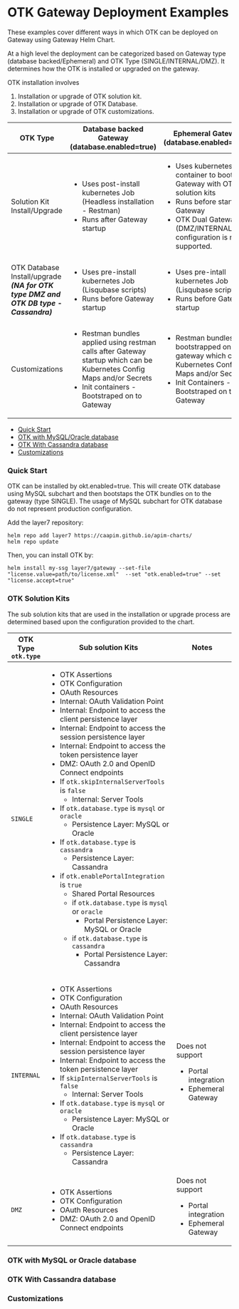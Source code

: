 # OTK Gateway Deployment Examples
These examples cover different ways in which OTK can be deployed on Gateway using Gateway Helm Chart.

At a high level the deployment can be categorized based on Gateway type (database backed/Ephemeral) and OTK Type (SINGLE/INTERNAL/DMZ). It determines how the OTK is installed or upgraded on the gateway.

OTK installation involves
1. Installation or upgrade of OTK solution kit.
2. Installation or upgrade of OTK Database.
3. Installation or upgrade of OTK customizations.

| OTK Type | Database backed Gateway </br> (database.enabled=true) | Ephemeral Gateway </br> (database.enabled=false) |
| ------------------------   | ---------------------- | ---------------------  |
| Solution Kit Install/Upgrade | <ul><li>Uses post-install kubernetes Job (Headless installation - Restman)</li><li>Runs after Gateway startup</li></ul> |  <ul><li>Uses kubernetes init-container to bootstrap Gateway with OTK solution kits </li><li> Runs before start of Gateway</li><li> OTK Dual Gateway (DMZ/INTERNAL) configuration is not supported. </li></ul> |
| OTK Database Install/upgrade </br> ***(NA for OTK type DMZ and OTK DB type - Cassandra)*** | <ul><li>Uses pre-install kubernetes Job (Lisqubase scripts)</li><li>Runs before Gateway startup</li></ul> | <ul><li>Uses pre-intall kubernetes Job (Lisqubase scripts)</li><li>Runs before Gateway startup</li></ul> |
| Customizations | <ul><li> Restman bundles applied using restman calls after Gateway startup which can be Kubernetes Config Maps and/or Secrets </li><li>Init containers - Bootstraped on to Gateway</li></ul>  | <ul><li>Restman bundles bootstrapped on to gateway which can be Kubernetes Config Maps and/or Secrets</li><li> Init Containers - Bootstraped on to Gateway</li></ul> |

* [Quick Start](#quick-start)
* [OTK with MySQL/Oracle database](#otk-with-mysql-or-oracle-database)
* [OTK With Cassandra database](#otk-with-cassandra-database)
* [Customizations](#customizations)

### Quick Start

OTK can be installed by okt.enabled=true. This will create OTK database using MySQL subchart and then bootstaps the OTK bundles on to the gateway (type SINGLE). The usage of MySQL subchart for OTK database do not represent production configuration.

Add the layer7 repository:

    helm repo add layer7 https://caapim.github.io/apim-charts/
    helm repo update

Then, you can install OTK by:

    helm install my-ssg layer7/gateway --set-file "license.value=path/to/license.xml"  --set "otk.enabled=true" --set "license.accept=true"

### OTK Solution Kits
The sub solution kits that are used in the installation or upgrade process are determined based upon the configuration provided to the chart.

| OTK Type </br> `otk.type` | Sub solution Kits  | Notes |
| ---------------------- | ---------------------  | ------------------ |
| `SINGLE` | <ul> <li>OTK Assertions</li> <li>OTK Configuration</li> <li>OAuth Resources</li> <li>Internal: OAuth Validation Point</li> <li>Internal: Endpoint to access the client persistence layer</li> <li>Internal: Endpoint to access the session persistence layer</li> <li>Internal: Endpoint to access the token persistence layer</li> <li>DMZ: OAuth 2.0 and OpenID Connect endpoints</li> <li>If `otk.skipInternalServerTools` is `false` <ul> <li>Internal: Server Tools</li> </ul> </li> <li>If `otk.database.type` is `mysql` or `oracle` <ul> <li>Persistence Layer: MySQL or Oracle</li> </ul> </li> <li>If `otk.database.type` is `cassandra` <ul> <li>Persistence Layer: Cassandra</li> </ul> </li> <li>if `otk.enablePortalIntegration` is `true` <ul> <li>Shared Portal Resources</li> <li> if `otk.database.type` is `mysql` or `oracle` <ul><li>Portal Persistence Layer: MySQL or Oracle</li></ul> </li> <li> if `otk.database.type` is `cassandra` <ul><li>Portal Persistence Layer: Cassandra</li></ul> </li> </ul> </li> <ul>  | 
| `INTERNAL` | <ul> <li>OTK Assertions</li><li>OTK Configuration</li> <li>OAuth Resources</li> <li>Internal: OAuth Validation Point</li> <li>Internal: Endpoint to access the client persistence layer</li> <li>Internal: Endpoint to access the session persistence layer</li> <li>Internal: Endpoint to access the token persistence layer</li> <li>If `skipInternalServerTools` is `false` <ul> <li>Internal: Server Tools</li> </ul> </li> <li>If `otk.database.type` is `mysql` or `oracle` <ul> <li>Persistence Layer: MySQL or Oracle</li> </ul> </li> <li>If `otk.database.type` is `cassandra` <ul> <li>Persistence Layer: Cassandra</li> </ul> </li> <ul> | Does not support <ul><li>Portal integration</li><li>Ephemeral Gateway</li></ul>
| `DMZ` | <ul> <li>OTK Assertions</li> <li>OTK Configuration</li> <li>OAuth Resources</li> <li>DMZ: OAuth 2.0 and OpenID Connect endpoints</li><ul>| Does not support <ul><li>Portal integration</li><li>Ephemeral Gateway</li></ul>




### OTK with MySQL or Oracle database

### OTK With Cassandra database

### Customizations



